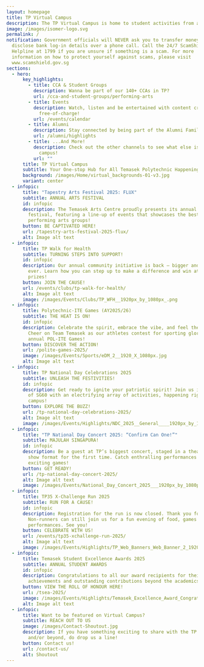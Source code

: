 ```yaml
---
layout: homepage
title: TP Virtual Campus
description: The TP Virtual Campus is home to student activities from all across TP!
image: /images/isomer-logo.svg
permalink: /
notification: Government officials will NEVER ask you to transfer money or
  disclose bank log-in details over a phone call. Call the 24/7 ScamShield
  Helpline at 1799 if you are unsure if something is a scam. For more
  information on how to protect yourself against scams, please visit
  www.scamshield.gov.sg
sections:
  - hero:
      key_highlights:
        - title: CCA & Student Groups
          description: Wanna be part of our 140+ CCAs in TP?
          url: /cca-and-student-groups/performing-arts
        - title: Events
          description: Watch, listen and be entertained with content created by TP,
            free-of-charge!
          url: /events/calendar
        - title: Alumni
          description: Stay connected by being part of the Alumni Family!
          url: /alumni/highlights
        - title: ...And More!
          description: Check out the other channels to see what else is happening around
            campus!
          url: ""
      title: TP Virtual Campus
      subtitle: Your One-stop Hub for All Temasek Polytechnic Happenings!
      background: /images/Home/virtual_backgrounds-01-v3.jpg
      variant: center
  - infopic:
      title: "Tapestry Arts Festival 2025: FLUX"
      subtitle: ANNUAL ARTS FESTIVAL
      id: infopic
      description: The Temasek Arts Centre proudly presents its annual flagship
        festival, featuring a line-up of events that showcases the best of TP’s
        performing arts groups!
      button: BE CAPTIVATED HERE!
      url: /tapestry-arts-festival-2025-flux/
      alt: Image alt text
  - infopic:
      title: TP Walk for Health
      subtitle: TURNING STEPS INTO SUPPORT!
      id: infopic
      description: Our annual community initiative is back – bigger and bolder than
        ever. Learn how you can step up to make a difference and win attractive
        prizes!
      button: JOIN THE CAUSE!
      url: /events/clubs/tp-walk-for-health/
      alt: Image alt text
      image: /images/Events/Clubs/TP_WFH__1920px_by_1080px_.png
  - infopic:
      title: Polytechnic-ITE Games (AY2025/26)
      subtitle: THE HEAT IS ON!
      id: infopic
      description: Celebrate the spirit, embrace the vibe, and feel the excitement.
        Cheer on Team Temasek as our athletes contest for sporting glory at the
        annual POL-ITE Games!
      button: DISCOVER THE ACTION!
      url: /polite-games-2025/
      image: /images/Events/Sports/eDM_2__1920_X_1080px.jpg
      alt: Image alt text
  - infopic:
      title: TP National Day Celebrations 2025
      subtitle: UNLEASH THE FESTIVITIES!
      id: infopic
      description: Get ready to ignite your patriotic spirit! Join us in celebration
        of SG60 with an electrifying array of activities, happening right on
        campus!
      button: EXPLORE THE BUZZ!
      url: /tp-national-day-celebrations-2025/
      alt: Image alt text
      image: /images/Events/Highlights/NDC_2025__General____1920px_by_1080px_V3.jpg
  - infopic:
      title: "TP National Day Concert 2025: “Confirm Can One!”"
      subtitle: MAJULAH SINGAPURA!
      id: infopic
      description: Be a guest at TP’s biggest concert, staged in a theatrical game
        show format for the first time. Catch enthralling performances and play
        exciting games!
      button: GET READY!
      url: /tp-national-day-concert-2025/
      alt: Image alt text
      image: /images/Events/National_Day_Concert_2025___1920px_by_1080px.png
  - infopic:
      title: TP35 X-Challenge Run 2025
      subtitle: RUN FOR A CAUSE!
      id: infopic
      description: Registration for the run is now closed. Thank you for your support!
        Non-runners can still join us for a fun evening of food, games and
        performances. See you!
      button: CELEBRATE WITH US!
      url: /events/tp35-xchallenge-run-2025/
      alt: Image alt text
      image: /images/Events/Highlights/TP_Web_Banners_Web_Banner_2_1920px_X_1080px__Updated_1_Jul_2_.jpg
  - infopic:
      title: Temasek Student Excellence Awards 2025
      subtitle: ANNUAL STUDENT AWARDS
      id: infopic
      description: Congratulations to all our award recipients for their inspiring
        achievements and outstanding contributions beyond the academics!
      button: VIEW THE ROLL OF HONOUR HERE!
      url: /tsea-2025/
      image: /images/Events/Highlights/Temasek_Excellence_Award_Congrats_1920_X_1080.jpg
      alt: Image alt text
  - infopic:
      title: Want to be featured on Virtual Campus?
      subtitle: REACH OUT TO US
      image: /images/Contact-Shoutout.jpg
      description: If you have something exciting to share with the TP community
        and/or beyond, do drop us a line!
      button: Contact us!
      url: /contact-us/
      alt: Shoutout
---
```

